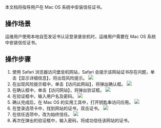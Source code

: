 本文档将指导用户在 Mac OS 系统中安装信任证书。

## 操作场景
运维用户使用本地自签发证书认证登录堡垒机时，运维用户需要在 Mac OS 系统中安装信任证书。
## 操作步骤
1. 使用 Safari 浏览器访问堡垒机网站，Safari 会提示该网站证书存在问题，单击【显示详细信息】，将出现风险提示。
![](https://main.qcloudimg.com/raw/2a1d555046e6ea1fd92374bef7bb6f86.png)
2. 在出现风险提示框中，单击【访问此网站】，将弹出确认框。
![](https://main.qcloudimg.com/raw/672e3792b7473a0aa87fe3eb8090370b.png)
3. 在确认框中，单击【访问网站】，将弹出验证框。
![](https://main.qcloudimg.com/raw/512bae3f279a2eb6bfe9f64bd6222125.png)
4. 在验证框中，输入用户名及密码。
![](https://main.qcloudimg.com/raw/b849183188961d766aeab9ecb5321c2e.png)
5. 确认完成后，在 Mac OS 的实用工具中，打开钥匙串访问应用。
![](https://main.qcloudimg.com/raw/084aafded27a8faece1db1721686df5c.png)
6. 在登录选项卡中，找到网站的证书，双击证书。
![](https://main.qcloudimg.com/raw/db9ca78cd4f5726fcdb72fbc65bbec63.png)
7. 在信任选项中，改为始终信任。
![](https://main.qcloudimg.com/raw/f070b3883c5f05998694649e3e204d4f.png)
8. 再次在弹出的验证框中，输入密码，将成功信任该网站的证书。
